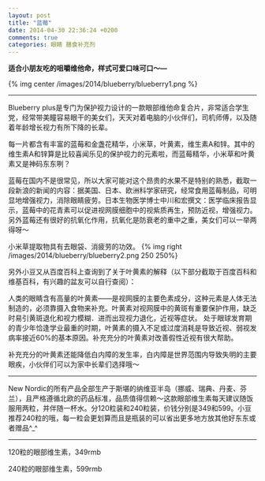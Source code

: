 ```yaml
---
layout: post
title: "蓝莓"
date: 2014-04-30 22:36:24 +0200
comments: true
categories: 眼睛 膳食补充剂
---
```

__适合小朋友吃的咀嚼维他命，样式可爱口味可口～—__
<!-- more -->

{% img center /images/2014/blueberry/blueberry1.png %}
***
Blueberry plus是专门为保护视力设计的一款眼部维他命复合片，非常适合学生党，经常带美瞳容易眼干的美女们，天天对着电脑的小伙伴们，司机师傅，以及随着年龄增长视力有所下降的长辈。

每一片都含有丰富的蓝莓和金盏花精华，小米草，叶黄素，维生素A和锌。其中的维生素A和锌算是比较喜闻乐见的保护视力的元素啦，而蓝莓精华，小米草和叶黄素又是神码东东咧？

蓝莓在国内不是很常见，所以大家可能对这个昂贵的水果不是特别的熟悉，截取一段新浪的新闻的内容：据美国、日本、欧洲科学家研究，经常食用蓝莓制品，可明显地增强视力，消除眼睛疲劳。日本生物医学博士中川和宏撰文：医学临床报告显示，蓝莓中的花青素可以促进视网膜细胞中的视紫质再生，预防近视，增强视力。另外蓝莓还有很好的抗氧化作用，抗氧化是防衰老的重中之重，美女们可以一举两得呀～

小米草提取物具有去眼袋、消疲劳的功效。
{% img right /images/2014/blueberry/blueberry2.png 250 250%}

另外小豆又从百度百科上查询到了关于叶黄素的解释（以下部分截取于百度百科和维基百科，有兴趣的盆友可以自行查阅）：

人类的眼睛含有高量的叶黄素——是视网膜的主要色素成分，这种元素是人体无法制造的，必须靠摄入食物来补充。叶黄素对视网膜中的黄斑有重要保护作用，缺乏时易引黄斑退化和视力模糊．进而出现视力退化，近视等症状。 处于眼球发育期的青少年恰逢学业最重的时期，叶黄素的摄入不足或过度消耗是导致近视、弱视发病率接近60%的基本原因。补充充分的叶黄素对改善假性近视有很大帮助。

补充充分的叶黄素还能降低白内障的发生率，白内障是世界范围内导致失明的主要眼疾，小伙伴们可以为家中长辈们选择哦～
***
New Nordic的所有产品全部生产于斯堪的纳维亚半岛（挪威、瑞典、丹麦、芬兰），且严格遵循北欧的药品标准，品质值得信赖～这款眼部维生素每天建议随饭服用两粒，并伴随一杯水。分120粒装和240粒装，价钱分别是349和599。小豆推荐240粒的哦，每一粒会更划算而且是瓶装的可以省出更多地方放其他好东东或者赠品^_^
***

120粒的眼部维生素，349rmb

240粒的眼部维生素，599rmb
